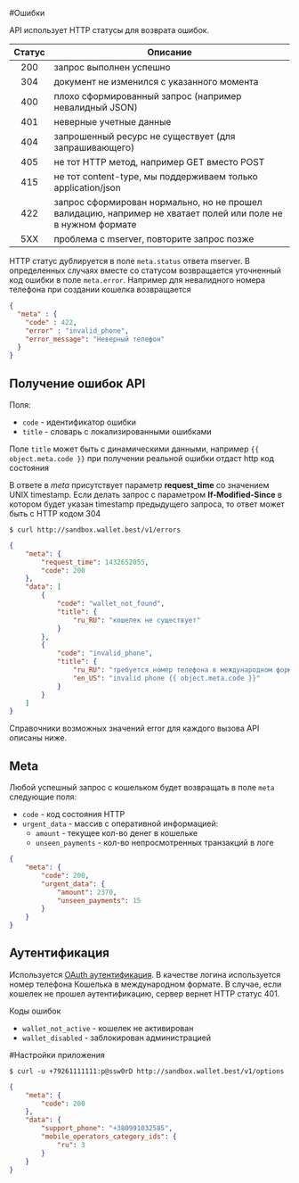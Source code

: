 #Ошибки

API использует HTTP статусы для возврата ошибок.

| Статус                | Описание                               |
| :-------------------: |---------------------------------------------------------------------------------------------------------------|
| 200                   |  запрос выполнен успешно                                                                                      |
| 304                   |  документ не изменился с указанного момента                                                                   |
| 400                   |  плохо сформированный запрос (например невалидный JSON)                                                       |
| 401                   |  неверные учетные данные                                                                                      |
| 404                   |  запрошенный ресурс не существует (для запрашивающего)                                                        |
| 405                   |  не тот HTTP метод, например GET вместо POST                                                                  |
| 415                   |  не тот content-type, мы поддерживаем только application/json                                                 |
| 422                   |  запрос сформирован нормально, но не прошел валидацию, например не хватает полей или поле не в нужном формате |
| 5XX                   |  проблема с mserver, повторите запрос позже                                                                   |

HTTP статус дублируется в поле `meta.status` ответа mserver. В определенных случаях вместе со статусом возвращается уточненный код ошибки в поле `meta.error`. Например для невалидного номера телефона при создании кошелка возвращается

```json
{
  "meta" : {
    "code" : 422,
    "error" : "invalid_phone",
    "error_message": "Неверный телефон"
  }
}
```

## Получение ошибок API

Поля:

* `code` - идентификатор ошибки
* `title` - словарь с локализированными ошибками

Поле `title` может быть с динамическими данными, например `{{ object.meta.code }}` при получении реальной ошибки отдаст http код состояния

В ответе в *meta* присутствует параметр **request_time** со значением UNIX timestamp.
Если делать запрос с параметром **If-Modified-Since** в котором будет указан timestamp предыдущего запроса, то ответ может быть с HTTP кодом 304

```shell
$ curl http://sandbox.wallet.best/v1/errors
```

```json
{
    "meta": {
        "request_time": 1432652055,
        "code": 200
    },
    "data": [
        {
            "code": "wallet_not_found",
            "title": {
                "ru_RU": "кошелек не существует"
            }
        },
        {
            "code": "invalid_phone",
            "title": {
                "ru_RU": "требуется номер телефона в международном формате",
                "en_US": "invalid phone {{ object.meta.code }}"
            }
        }
    ]
}
```

Справочники возможных значений error для каждого вызова API описаны ниже.

## Meta

Любой успешный запрос с кошельком будет возвращать в поле `meta` следующие поля:

* `code` - код состояния HTTP
* `urgent_data` - массив с оперативной информацией:
  * `amount` - текущее кол-во денег в кошельке
  * `unseen_payments` - кол-во непросмотренных транзакций в логе

```json
{
    "meta": {
        "code": 200,
        "urgent_data": {
            "amount": 2370,
            "unseen_payments": 15
        }
    }
}
```

## Аутентификация

Используется [OAuth аутентификация](http://nebo15.github.io/mbank.docs/mserver.html#oauth). 
В качестве логина используется номер телефона Кошелька в международном формате. В случае, если кошелек не прошел аутентификацию, сервер вернет HTTP статус 401.

Коды ошибок

* `wallet_not_active` - кошелек не активирован
* `wallet_disabled` - заблокирован администрацией


#Настройки приложения

```shell
$ curl -u +79261111111:p@ssw0rD http://sandbox.wallet.best/v1/options
```

```json
{
    "meta": {
        "code": 200
    },
    "data": {
        "support_phone": "+380991032585",
        "mobile_operators_category_ids": {
            "ru": 3
        }
    }
}
```
